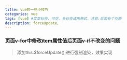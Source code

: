 ```yaml
---
title: vue的一些小技巧
categories: vue
tags: [vue] #文章标签，可空，多标签请用格式，注意:后面有个空格
description: forceUpdate、
---
```


### 页面v-for中修改item属性值后页面v-if不改变的问题
> 添加this.$forceUpdate();进行强制渲染，效果实现

